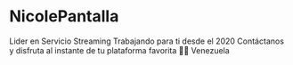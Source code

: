# NicolePantalla
Lider en Servicio Streaming  Trabajando para ti desde el 2020  Contáctanos y disfruta al instante de tu plataforma favorita 🥳🎥  Venezuela
